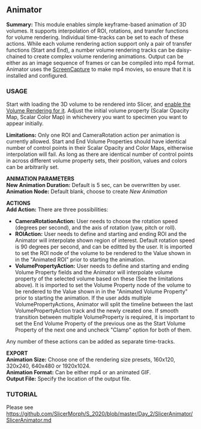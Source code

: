 ## Animator
**Summary:** This module enables simple keyframe-based animation of 3D volumes. It supports interpolation of ROI, rotations, and transfer functions for volume rendering. Individual time-tracks can be set to each of these actions. While each volume rendering action support only a pair of transfer functions (Start and End), a number volume rendering tracks can be daisy-chained to create complex volume rendering animations. Output can be either as an image sequence of frames or can be compiled into mp4 format. Animator uses the [ScreenCapture](https://www.slicer.org/wiki/Documentation/4.10/Modules/ScreenCapture) to make mp4 movies, so ensure that it is installed and configured.

### USAGE
Start with loading the 3D volume to be rendered into Slicer, and [enable the Volume Rendering for it](https://raw.githubusercontent.com/SlicerMorph/S_2020/master/Day_1/ImageStacks/Data_Volume_Rendering.png). Adjust the initial volume property (Scalar Opacity Map, Scalar Color Map) in whichevery you want to specimen you want to appear initially.

**Limitations:** Only one ROI and CameraRotation action per animation is currently allowed. Start and End Volume Properties should have identical number of control points in their Scalar Opacity and Color Maps, eitherwise interpolation will fail. As long as there are identical number of control points in across different volume property sets, their position, values and colors can be arbitrarily set. 

**ANIMATION PARAMETERS**\
**New Animation Duration:** Default is 5 sec, can be overwritten by user.\
**Animation Node:** Default blank, choose to create _New Animation_


**ACTIONS**\
**Add Action:** There are three possibilities:

  * **CameraRotationAction:** User needs to choose the rotation speed (degrees per second), and the axis of rotation (yaw, pitch or roll). 
  * **ROIAction:** User needs to define and starting and ending ROI and the Animator will interpolate shown region of interest. Default rotation speed is 90 degrees per second, and can be editted by the user. It is imported to set the ROI node of the volume to be rendered to the Value shown in in the "Animated ROI" prior to starting the animation. 
  * **VolumePropertyAction:** User needs to define and starting and ending Volume Property fields and the Animator will interpolate volume property of the selected volume based on these (See the limitations above). It is imported to set the Volume Property node of the volume to be rendered to the Value shown in in the "Animated Volume Property" prior to starting the animation. If the user adds multiple VolumePropertyActions, Animator will split the timeline between the last VolumePropertyAction track and the newly created one. If smooth transition between multiple VolumeProperty is required, it is important to set the End Volume Property of the previous one as the Start Volume Property of the next one and uncheck "Clamp" option for both of them.  
  
Any number of these actions can be added as separate time-tracks. 
  
**EXPORT**\
**Animation Size:** Choose one of the rendering size presets, 160x120, 320x240, 640x480 or 1920x1024.\
**Animation Format:** Can be either mp4 or an animated GIF.\
**Output File:** Specify the location of the output file. 


### TUTORIAL
Please see https://github.com/SlicerMorph/S_2020/blob/master/Day_2/SlicerAnimator/SlicerAnimator.md






